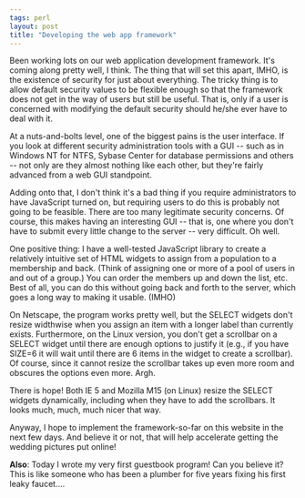```yaml
---
tags: perl
layout: post
title: "Developing the web app framework"
---
```




Been working lots on our web application development framework. It's coming along pretty well, I think. The thing that will set this apart, IMHO, is the existence of security for just about everything. The tricky thing is to allow default security values to be flexible enough so that the framework does not get in the way of users but still be useful. That is, only if a user is concerned with modifying the default security should he/she ever have to deal with it.

<p>At a nuts-and-bolts level, one of the biggest pains is the user interface. If you look at different security administration tools with a GUI -- such as in Windows NT for NTFS, Sybase Center for database permissions and others -- not only are they almost nothing like each other, but they're fairly advanced from a web GUI standpoint.</p>

<p>Adding onto that, I don't think it's a bad thing if you require administrators to have JavaScript turned on, but requiring users to do this is probably not going to be feasible. There are too many legitimate security concerns. Of course, this makes having an interesting GUI -- that is, one where you don't have to submit every little change to the server -- very difficult. Oh well.</p>

<p>One positive thing: I have a well-tested JavaScript library to create a relatively intuitive set of HTML widgets to assign from a population to a membership and back. (Think of assigning one or more of a pool of users in and out of a group.) You can order the members up and down the list, etc. Best of all, you can do this without going back and forth to the server, which goes a long way to making it usable. (IMHO)</p>

<p>On Netscape, the program works pretty well, but the SELECT widgets don't resize widthwise when you assign an item with a longer label than currently exists. Furthermore, on the Linux version, you don't get a scrollbar on a SELECT widget until there are enough options to justify it (e.g., if you have SIZE=6 it will wait until there are 6 items in the widget to create a scrollbar). Of course, since it cannot resize the scrollbar takes up even more room and obscures the options even more. Argh.</p>

<p>There is hope! Both IE 5 and Mozilla M15 (on Linux) resize the SELECT widgets dynamically, including when they have to add the scrollbars. It looks much, much, much nicer that way.</p>

<p>Anyway, I hope to implement the framework-so-far on this website in the next few days. And believe it or not, that will help accelerate getting the wedding pictures put online!</p>

<p><b>Also</b>: Today I wrote my very first guestbook program! Can you believe it? This is like someone who has been a plumber for five years fixing his first leaky faucet....</p>


